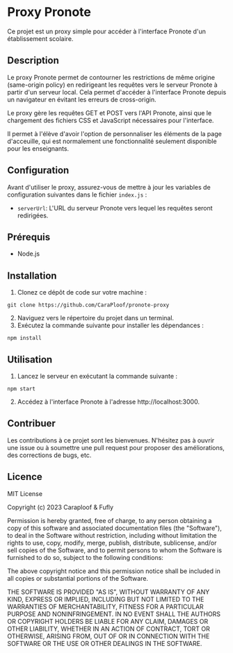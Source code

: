 # Proxy Pronote

Ce projet est un proxy simple pour accéder à l'interface Pronote d'un établissement scolaire.

## Description

Le proxy Pronote permet de contourner les restrictions de même origine (same-origin policy) en redirigeant les requêtes vers le serveur Pronote à partir d'un serveur local. Cela permet d'accéder à l'interface Pronote depuis un navigateur en évitant les erreurs de cross-origin.

Le proxy gère les requêtes GET et POST vers l'API Pronote, ainsi que le chargement des fichiers CSS et JavaScript nécessaires pour l'interface.

Il permet à l'élève d'avoir l'option de personnaliser les éléments de la page d'acceuille, qui est normalement une fonctionnalité seulement disponible pour les enseignants.

## Configuration

Avant d'utiliser le proxy, assurez-vous de mettre à jour les variables de configuration suivantes dans le fichier `index.js` :

- `serverUrl`: L'URL du serveur Pronote vers lequel les requêtes seront redirigées.

## Prérequis

- Node.js

## Installation

1. Clonez ce dépôt de code sur votre machine :
```shell
git clone https://github.com/CaraPloof/pronote-proxy
```

2. Naviguez vers le répertoire du projet dans un terminal.
3. Exécutez la commande suivante pour installer les dépendances :

```shell
npm install
```

## Utilisation

1. Lancez le serveur en exécutant la commande suivante :
```shell
npm start
```

2. Accédez à l'interface Pronote à l'adresse http://localhost:3000.

## Contribuer

Les contributions à ce projet sont les bienvenues. N'hésitez pas à ouvrir une issue ou à soumettre une pull request pour proposer des améliorations, des corrections de bugs, etc.

## Licence

MIT License

Copyright (c) 2023 Caraploof & Fufly

Permission is hereby granted, free of charge, to any person obtaining a copy of this software and associated documentation files (the "Software"), to deal in the Software without restriction, including without limitation the rights to use, copy, modify, merge, publish, distribute, sublicense, and/or sell copies of the Software, and to permit persons to whom the Software is furnished to do so, subject to the following conditions:

The above copyright notice and this permission notice shall be included in all copies or substantial portions of the Software.

THE SOFTWARE IS PROVIDED "AS IS", WITHOUT WARRANTY OF ANY KIND, EXPRESS OR IMPLIED, INCLUDING BUT NOT LIMITED TO THE WARRANTIES OF MERCHANTABILITY, FITNESS FOR A PARTICULAR PURPOSE AND NONINFRINGEMENT. IN NO EVENT SHALL THE AUTHORS OR COPYRIGHT HOLDERS BE LIABLE FOR ANY CLAIM, DAMAGES OR OTHER LIABILITY, WHETHER IN AN ACTION OF CONTRACT, TORT OR OTHERWISE, ARISING FROM, OUT OF OR IN CONNECTION WITH THE SOFTWARE OR THE USE OR OTHER DEALINGS IN THE SOFTWARE.
